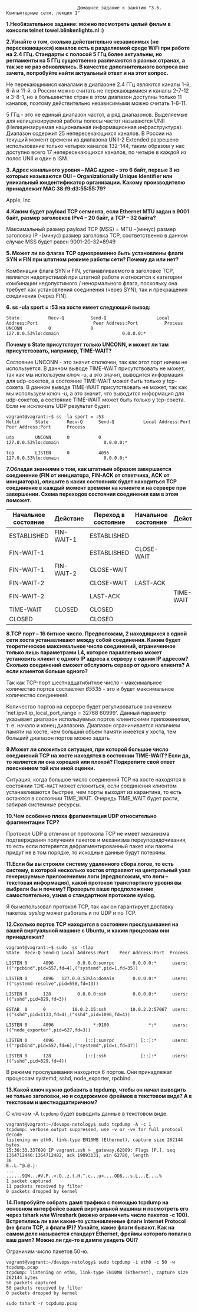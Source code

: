                                Домашнее задание к занятию "3.6. Компьютерные сети, лекция 1"
**1.Необязательное задание: можно посмотреть целый фильм в консоли telnet towel.blinkenlights.nl :)**

**2.Узнайте о том, сколько действительно независимых (не пересекающихся) каналов есть в разделяемой среде WiFi при работе на 2.4 ГГц. Стандарты с полосой 5 ГГц более актуальны, но регламенты на 5 ГГц существенно различаются в разных странах, а так же не раз обновлялись. В качестве дополнительного вопроса вне зачета, попробуйте найти актуальный ответ и на этот вопрос.**

Не перекающимися каналами в диапазоне 2.4 ГГц являются каналы 1-й, 6-й и 11-й. в России можно считать не перекающимися и каналы 2-7-12 и 3-8-1, но в большинстве стран в этом диапазон доступны только 
   11 каналов, поэтому действительно независимыми можно считать 1-6-11. 
   
   5 ГГц - это не единый диапазон частот, а ряд диапазонов. Выделяемые для нелицензируемой работы полосы частот называются UNII (Нелицензируемая национальная информационная инфраструктура).
      Диапазон содержит 25 непересекающихся каналов.  В России на текущий момент времени из диапазона UNII-2 Extended разрешено использование только четырех каналов 132-144, таким образом у нас доступно всего 17 непересекающихся каналов, по четыре в каждой из полос UNII и один в ISM.
  

**3. Адрес канального уровня – MAC адрес – это 6 байт, первые 3 из которых называются OUI – Organizationally Unique Identifier или уникальный юидентификатор организации. Какому производителю принадлежит MAC 38:f9:d3:55:55:79?**

Apple, Inc

**4.Каким будет payload TCP сегмента, если Ethernet MTU задан в 9001 байт, размер заголовков IPv4 – 20 байт, а TCP – 32 байта?**

Максимальный размер payload TCP (MSS) = MTU -(минус) размер заголовка IP -(минус) размер заголовка TCP, соответственно в данном случае MSS будет равен 
9001-20-32=8949

**5. Может ли во флагах TCP одновременно быть установлены флаги SYN и FIN при штатном режиме работы сети? Почему да или нет?**

 Комбинация флага SYN и FIN, устанавливаемого в заголовке TCP, является недопустимой при штатной работе и относится к категории комбинации недопустимого / ненормального флага, поскольку она требует как установления соединения (через SYN), так и прекращения соединения (через FIN).

**6. ss -ula sport = :53 на хосте имеет следующий вывод:**
```
State           Recv-Q          Send-Q                   Local Address:Port                     Peer Address:Port          Process
UNCONN          0               0                        127.0.0.53%lo:domain                        0.0.0.0:*
```
**Почему в State присутствует только UNCONN, и может ли там присутствовать, например, TIME-WAIT?**

Состояние UNCONN - это значит отключен, так как этот порт ничем не используется.  В данном выводе TIME-WAIT присутствовать не может, так как мы используем ключ -u, а это значит,
   выводится информация для udp-сокетов, а  состояние TIME-WAIT может быть только у tcp-сокета.
  В данном выводе TIME-WAIT присутствовать не может, так как мы используем ключ -u, а это значит,
 что  выводится информация для udp-сокетов, а  состояние TIME-WAIT может быть только у tcp-сокета. 
Если не исключать UDP результат будет:
```
vagrant@vagrant:~$ ss -la sport = :53
Netid      State       Recv-Q      Send-Q           Local Address:Port              Peer Address:Port      Process

udp        UNCONN      0           0                127.0.0.53%lo:domain                 0.0.0.0:*

tcp        LISTEN      0           4096             127.0.0.53%lo:domain                 0.0.0.0:*
```
**7.Обладая знаниями о том, как штатным образом завершается соединение (FIN от инициатора, FIN-ACK от ответчика, ACK от инициатора), опишите в каких состояниях будет находиться TCP соединение в каждый момент времени на клиенте и на сервере при завершении. Схема переходов состояния соединения вам в этом поможет.**

Начальное состояние|Действие|Переход в состояние|Начальное состояние|Действие|Переход в состояние
-------------------|--------|-------------------|-------------------|--------|-------------------
ESTABLISHED|FIN-WAIT-1|ESTABLISHED| |
FIN-WAIT-1| |ESTABLISHED|CLOSE-WAIT
FIN-WAIT-1|FIN-WAIT-2|CLOSE-WAIT| |
FIN-WAIT-2| |CLOSE-WAIT|LAST-ACK
FIN-WAIT-2| |LAST-ACK| |TIME-WAIT| |LAST-ACK|CLOSED
TIME-WAIT|CLOSED|CLOSED| |
CLOSED| |CLOSED| |


**8.TCP порт – 16 битное число. Предположим, 2 находящихся в одной сети хоста устанавливают между собой соединения. Каким будет теоретическое максимальное число соединений, ограниченное только лишь параметрами L4, которое параллельно может установить клиент с одного IP адреса к серверу с одним IP адресом? Сколько соединений сможет обслужить сервер от одного клиента? А если клиентов больше одного?**

Так как TCP-порт шестнадцатибитное число - максимальное количество портов составляет *65535* - это и будет максимальное количество соединений.
   
   Количество портов на сервере будет регулироваться значением 'net.ipv4.ip_local_port_range = 32768    60999'. Данный параметр указывает диапазон используемых портов клиентскими приложениями,  т. е. начало и конец диапазона. Диапазон ограничивается наличием памяти на хосте, чем больший объем памяти имеется у хоста, тем больший диапазон портов можно задать

**9.Может ли сложиться ситуация, при которой большое число соединений TCP на хосте находятся в состоянии TIME-WAIT? Если да, то является ли она хорошей или плохой? Подкрепите свой ответ пояснением той или иной оценки.**

Ситуация, когда большое число соединений TCP на хосте находятся в состоянии `TIME-WAIT` может сложиться, если соединения клиентом устанавливаются быстрее, чем порты выходят из карантина, то есть остаются в состоянии TIME_WAIT.
   Очередь TIME_WAIT будет расти, забирая системные ресурсы.

**10.Чем особенно плоха фрагментация UDP относительно фрагментации TCP?**

Протокол UDP в отличии от протокола TCP не имеет механизма подтверждения получения пакетов и механизма переупорядочивания, то есть если потеряется дефрагментированный пакет или пакеты придут не в том порядке, то исходные данные будут потеряны. 

**11.Если бы вы строили систему удаленного сбора логов, то есть систему, в которой несколько хостов отправяют на центральный узел генерируемые приложениями логи (предположим, что логи – текстовая информация), какой протокол транспортного уровня вы выбрали бы и почему? Проверьте ваше предположение самостоятельно, узнав о стандартном протоколе syslog.**

Я бы использовал протокол TCP, так как он гарантирует доставку пакетов.
   *syslog* может работать и по UDP и по TCP.

**12.Сколько портов TCP находится в состоянии прослушивания на вашей виртуальной машине с Ubuntu, и каким процессам они принадлежат?**
```
vagrant@vagrant:~$ sudo  ss -tlap
State  Recv-Q Send-Q Local Address:Port    Peer Address:Port  Process

LISTEN 0      4096         0.0.0.0:sunrpc       0.0.0.0:*      users:(("rpcbind",pid=557,fd=4),("systemd",pid=1,fd=35))

LISTEN 0      4096   127.0.0.53%lo:domain       0.0.0.0:*      users:(("systemd-resolve",pid=558,fd=13))

LISTEN 0      128          0.0.0.0:ssh          0.0.0.0:*      users:(("sshd",pid=829,fd=3))

ESTAB  0      0          10.0.2.15:ssh         10.0.2.2:57067  users:(("sshd",pid=1133,fd=4),("sshd",pid=1096,fd=4))

LISTEN 0      4096               *:9100               *:*      users:(("node_exporter",pid=627,fd=3))

LISTEN 0      4096            [::]:sunrpc          [::]:*      users:(("rpcbind",pid=557,fd=6),("systemd",pid=1,fd=37))

LISTEN 0      128             [::]:ssh             [::]:*      users:(("sshd",pid=829,fd=4))

```
В режиме прослушивания находится 6 портов. Они принадлежат процессам systemd, sshd,  node_exporter, rpcbind .

**13.Какой ключ нужно добавить в tcpdump, чтобы он начал выводить не только заголовки, но и содержимое фреймов в текстовом виде? А в текстовом и шестнадцатиричном?**

С ключом -A `tcpdump` будет выводить данные в текстовом виде. 

```
vagrant@vagrant:~/devops-netology$ sudo tcpdump -A -c 1
tcpdump: verbose output suppressed, use -v or -vv for full protocol decode
listening on eth0, link-type EN10MB (Ethernet), capture size 262144 bytes
15:36:33.337690 IP vagrant.ssh > _gateway.62009: Flags [P.], seq 1364712446:1364712482, ack 19093131, win 62780, length
36
E..L.^@.@.j-
...
......9QW...#V.P..<.O..z.t.H.^.c...u<....OD8...s.L...E....%
1 packet captured
11 packets received by filter
0 packets dropped by kernel
```


**14.Попробуйте собрать дамп трафика с помощью tcpdump на основном интерфейсе вашей виртуальной машины и посмотреть его через tshark или Wireshark (можно ограничить число пакетов -c 100). Встретились ли вам какие-то установленные флаги Internet Protocol (не флаги TCP, а флаги IP)? Узнайте, какие флаги бывают. Как на самом деле называется стандарт Ethernet, фреймы которого попали в ваш дамп? Можно ли где-то в дампе увидеть OUI?**

Ограничим число пакетов 50-ю.
```
vagrant@vagrant:~/devops-netology$ sudo tcpdump -i eth0 -c 50 -w tcpdump.pcap
tcpdump: listening on eth0, link-type EN10MB (Ethernet), capture size 262144 bytes
50 packets captured
50 packets received by filter
0 packets dropped by kernel

sudo tshark -r tcpdump.pcap
```
